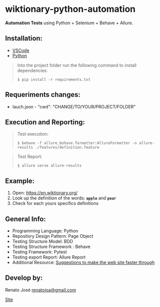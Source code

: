 # wiktionary-python-automation

**Automation Tests** using Python + Selenium + Behave + Allure.

## Installation:

- [VSCode](https://code.visualstudio.com/)
- [Python](https://www.python.org/downloads/)

> Into the project folder run the following command to install dependencies:
>
> `$ pip install -r requirements.txt`

## Requeriments changes:

- lauch.json - "cwd": "CHANGE/TO/YOUR/PROJECT/FOLDER"

## Execution and Reporting:

> Test execution:
>
> `$ behave -f allure_behave.formatter:AllureFormatter -o allure-results ./features/definition.feature`

> Test Report:
>
> `$ allure serve allure-results`

## Example:

1. Open: https://en.wiktionary.org/
2. Look up the definition of the words: **`apple`** and **`pear`**
3. Check for each yours specifics definitions

## General Info:

- Programming Language: Python
- Repository Design Pattern: Page Object
- Testing Structure Model: BDD
- Testing Structure Framework : Behave
- Testing Framework: Pytest
- Testing export Report: Allure Report
- Additional Resource: [Suggestions to make the web site faster through](https://developers.google.com/speed/pagespeed/insights/?hl=pt-BR&url=https%3A%2F%2Fen.wiktionary.org%2Fwiki%2Fapple)

## Develop by:

Renato José <renatojoa@gmail.com>

[Site](http://www.renato.pw/)
